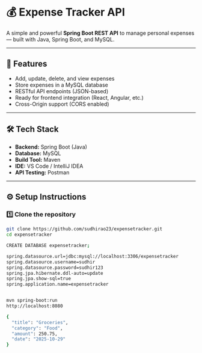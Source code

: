 # 💰 Expense Tracker API

A simple and powerful **Spring Boot REST API** to manage personal expenses — built with Java, Spring Boot, and MySQL.

---

## 🚀 Features

- Add, update, delete, and view expenses  
- Store expenses in a MySQL database  
- RESTful API endpoints (JSON-based)  
- Ready for frontend integration (React, Angular, etc.)  
- Cross-Origin support (CORS enabled)

---

## 🛠️ Tech Stack

- **Backend:** Spring Boot (Java)
- **Database:** MySQL
- **Build Tool:** Maven
- **IDE:** VS Code / IntelliJ IDEA
- **API Testing:** Postman

---

## ⚙️ Setup Instructions

### 1️⃣ Clone the repository
```bash
git clone https://github.com/sudhirao23/expensetracker.git
cd expensetracker

CREATE DATABASE expensetracker;

spring.datasource.url=jdbc:mysql://localhost:3306/expensetracker
spring.datasource.username=sudhir
spring.datasource.password=sudhir123
spring.jpa.hibernate.ddl-auto=update
spring.jpa.show-sql=true
spring.application.name=expensetracker


mvn spring-boot:run
http://localhost:8080

{
  "title": "Groceries",
  "category": "Food",
  "amount": 250.75,
  "date": "2025-10-29"
}
